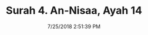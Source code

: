 ---
title       : "Surah 4. An-Nisaa, Ayah 14"
date        : 7/25/2018 2:51:39 PM
draft       : false
type        : "quran"
layout      : "compare"
BookCode    : "CMP"
SurahNumber : "4"
AyahNumber  : "14"
TotalAyah   : "176"
---